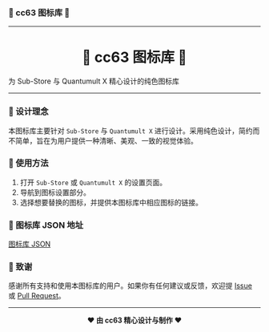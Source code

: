 ### 🌟 cc63 图标库 🌟

---

<div align="center">
    <h1> 🌟 cc63 图标库 🌟 </h1>
    </div>
    <p>为 Sub-Store 与 Quantumult X 精心设计的纯色图标库</p>
</div>

---

### 🎨 设计理念

本图标库主要针对 `Sub-Store` 与 `Quantumult X` 进行设计。采用纯色设计，简约而不简单，旨在为用户提供一种清晰、美观、一致的视觉体验。


### 🔧 使用方法

1. 打开 `Sub-Store` 或 `Quantumult X` 的设置页面。
2. 导航到图标设置部分。
3. 选择想要替换的图标，并提供本图标库中相应图标的链接。

### 📁 图标库 JSON 地址

[图标库 JSON](https://raw.githubusercontent.com/cc63/ICON/main/icons.json)

### 🙏 致谢

感谢所有支持和使用本图标库的用户。如果你有任何建议或反馈，欢迎提 [Issue](https://github.com/cc63/ICON/issues) 或 [Pull Request](https://github.com/cc63/ICON/pulls)。

---

<div align="center">
    <b>❤️ 由 cc63 精心设计与制作 ❤️</b>
</div>
